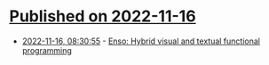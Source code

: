 # [Published on 2022-11-16](index.md)

* [2022-11-16, 08:30:55](https://news.ycombinator.com/item?id=33620427) - [Enso: Hybrid visual and textual functional programming](https://github.com/enso-org/enso)
